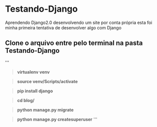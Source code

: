 # Testando-Django
Aprendendo Django2.0 desenvolvendo um site por conta própria esta foi minha primeira tentativa de desenvolver algo com Django

## Clone o arquivo entre pelo terminal na pasta Testando-Django
'''
> **virtualenv venv**

> **source venv/Scripts/activate**

> **pip install django**

> **cd blog/**

> **python manage.py migrate**

> **python manage.py createsuperuser**
'''
